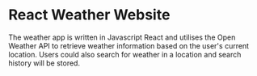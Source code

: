 # React Weather Website 

The weather app is written in Javascript React and utilises the Open Weather API to retrieve weather information based on the user's current location.
Users could also search for weather in a location and search history will be stored. 
